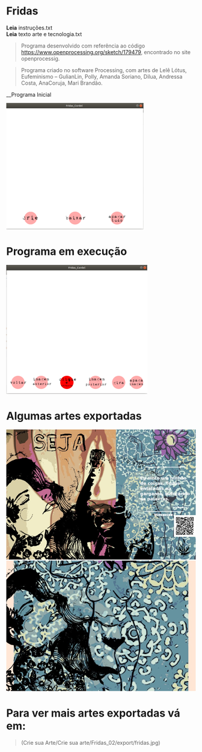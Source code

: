 # Fridas

**Leia** instruções.txt
</br>
**Leia** texto arte e tecnologia.txt 


> Programa desenvolvido com referência ao código https://www.openprocessing.org/sketch/179479, encontrado no site openprocessig.

> Programa criado no software Processing, com artes de Lelê Lótus, Eufeminismo – GulianLin, Polly, Amanda Soriano, Dilua, Andressa Costa, AnaCoruja, Mari Brandão.


__Programa Inicial

![Fridas Programa-Inicial](fridas01.png)

# Programa em execução

![Fridas Programa-Execucao](fridas.png)


# Algumas artes exportadas

![Fridas Programa-Execucao](a.jpg)
![Fridas Programa-Execucao](duo.jpg)

# Para ver mais artes exportadas vá em:

> (Crie sua Arte/Crie sua arte/Fridas_02/export/fridas.jpg)
